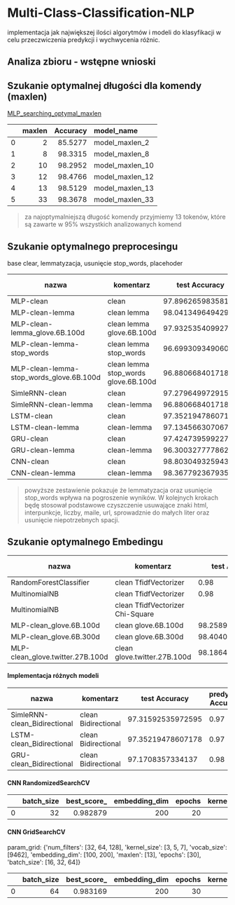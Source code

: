 # Multi-Class-Classification-NLP



implementacja jak największej ilości algorytmów i modeli do klasyfikacji w celu przeczwiczenia predykcji i wychwycenia różnic.

## Analiza zbioru - wstępne wnioski


## Szukanie optymalnej długości dla komendy (maxlen)
[MLP_searching_optymal_maxlen](https://github.com/ciepielajan/Multi-Class-Classification-NLP/blob/main/MLP_searching%20_optymal_maxlen.ipynb)


|    |   maxlen |   Accuracy | model_name      |
|---:|---------:|-----------:|:----------------|
|  0 |        2 |    85.5277 | model_maxlen_2  |
|  1 |        8 |    98.3315 | model_maxlen_8  |
|  2 |       10 |    98.2952 | model_maxlen_10 |
|  3 |       12 |    98.4766 | model_maxlen_12 |
|  4 |       13 |    98.5129 | model_maxlen_13 |
|  5 |       33 |    98.3678 | model_maxlen_33 |

> za najoptymalniejszą długość komendy przyjmiemy 13 tokenów, które są zawarte w 95% wszystkich analizowanych komend

## Szukanie optymalnego preprocesingu 
base clear, lemmatyzacja, usunięcie stop_words, placehoder

nazwa| komentarz |test Accuracy|predykcja Accuracy|predykcja F1_score
-|-|-|-|-
MLP-clean |clean|97.89626598358154|0.97|0.97
MLP-clean-lemma |clean lemma|98.04134964942932|0.97|0.97
MLP-clean-lemma_glove.6B.100d |clean lemma glove.6B.100d |97.93253540992737|0.96|0.96
MLP-clean-lemma-stop_words |clean lemma stop_words|96.69930934906006|0.94|0.94
MLP-clean-lemma-stop_words_glove.6B.100d |clean lemma stop_words glove.6B.100d|96.88066840171814|0.94|0.94
SimleRNN-clean |clean|97.27964997291565|0.97|0.97
SimleRNN-clean-lemma |clean-lemma|96.88066840171814  | 0.94 | 0.94
LSTM-clean  |clean|97.35219478607178|0.97|0.97
LSTM-clean-lemma |clean-lemma|97.13456630706787  |0.96  | 0.96
GRU-clean          |clean|97.4247395992279|0.97|0.97
GRU-clean-lemma     |clean-lemma|96.30032777786255|0.93|0.93
CNN-clean | clean |  98.803049325943 | 0.98|0.98
CNN-clean-lemma  | clean-lemma  |  98.36779236793518 | 0.96|0.96

> powyższe zestawienie pokazuje że lemmatyzacja oraz usunięcie stop_words wpływa na pogroszenie wyników. W kolejnych krokach będę stosował podstawowe czyszczenie usuwające znaki html, interpunkcje, liczby, maile, url, sprowadznie do małych liter oraz usunięcie niepotrzebnych spacji. 

## Szukanie optymalnego Embedingu 

nazwa| komentarz |test Accuracy|predykcja Accuracy|predykcja F1_score
-|-|-|-|-
RandomForestClassifier |clean TfidfVectorizer|0.98|0.98|0.98
MultinomialNB   |clean  TfidfVectorizer|0.98|0.98|0.98
MultinomialNB   |clean  TfidfVectorizer Chi-Square |||
MLP-clean_glove.6B.100d|clean glove.6B.100d|98.25897812843323|0.99|0.99
MLP-clean_glove.6B.300d|clean glove.6B.300d| 98.404061794281 |0.99|0.99
MLP-clean_glove.twitter.27B.100d|clean glove.twitter.27B.100d|98.1864333152771|0.98|0.98

#### Implementacja różnych modeli

nazwa| komentarz |test Accuracy|predykcja Accuracy|predykcja F1_score
-|-|-|-|-
SimleRNN-clean_Bidirectional |clean Bidirectional| 97.31592535972595     | 0.97|0.97
LSTM-clean_Bidirectional    |clean Bidirectional| 97.35219478607178     |  0.97     | 0.97
GRU-clean_Bidirectional     |clean Bidirectional| 97.1708357334137     | 0.98|0.98 #1mistake


#### CNN RandomizedSearchCV
|    |   batch_size |   best_score_ |   embedding_dim |   epochs |   kernel_size |   maxlen |   num_filters |   vocab_size |
|---:|-------------:|--------------:|----------------:|---------:|--------------:|---------:|--------------:|-------------:|
|  0 |           32 |      0.982879 |             200 |       20 |             3 |       13 |           128 |         9462 |


#### CNN GridSearchCV

param_grid:
{'num_filters': [32, 64, 128], 'kernel_size': [3, 5, 7], 'vocab_size': [9462], 'embedding_dim': [100, 200], 'maxlen': [13], 'epochs': [30], 'batch_size': [16, 32, 64]}

|    |   batch_size |   best_score_ |   embedding_dim |   epochs |   kernel_size |   maxlen |   num_filters |   vocab_size |
|---:|-------------:|--------------:|----------------:|---------:|--------------:|---------:|--------------:|-------------:|
|  0 |           64 |      0.983169 |             200 |       30 |             3 |       13 |           128 |         9462 |

